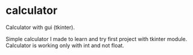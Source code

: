 # calculator
Calculator with gui (tkinter).

Simple calculator I made to learn and try first project with tkinter module.
Calculator is working only with int and not float.
